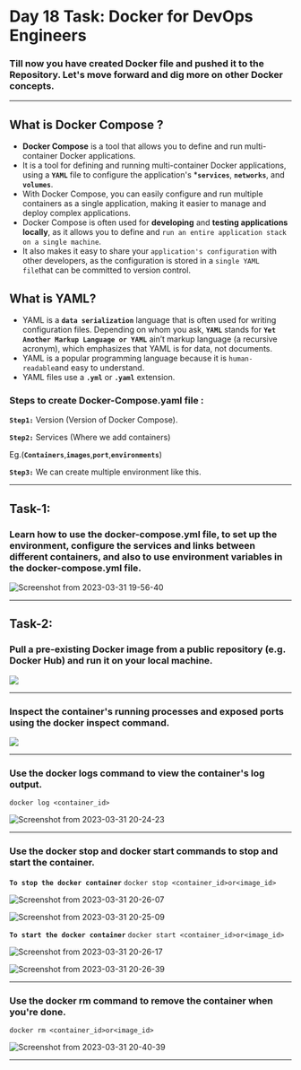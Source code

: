 # Day 18 Task: Docker for DevOps Engineers

### Till now you have created Docker file and pushed it to the Repository. Let's move forward and dig more on other Docker concepts.

---
## What is Docker Compose ?

- **Docker Compose** is a tool that allows you to define and run multi-container Docker applications. 
- It is a tool for defining and running multi-container Docker applications, using a **`YAML`** file to configure the application's ***`services`**, **`networks`**, and **`volumes`**.
- With Docker Compose, you can easily configure and run multiple containers as a single application, making it easier to manage and deploy complex applications.
- Docker Compose is often used for **developing** and **testing applications locally**, as it allows you to define and `run an entire application stack on a single machine`. 
- It also makes it easy to share your `application's configuration` with other developers, as the configuration is stored in a `single YAML file`that can be committed to version control.

## What is YAML?

- YAML is a **`data serialization`** language that is often used for writing configuration files. Depending on whom you ask, **`YAML`** stands for **`Yet Another Markup Language or YAML`** ain’t markup language (a recursive acronym), which emphasizes that YAML is for data, not documents. 
- YAML is a popular programming language because it is `human-readable`and easy to understand.
- YAML files use a **`.yml`** or **`.yaml`** extension.

### Steps to create Docker-Compose.yaml file :

**`Step1:`** Version (Version of Docker Compose).

**`Step2:`** Services (Where we add containers)

Eg.(**`Containers`**,**`images`**,**`port`**,**`environments`**)

**`Step3:`** We can create multiple environment like this.

---
## Task-1:

### Learn how to use the docker-compose.yml file, to set up the environment, configure the services and links between different containers, and also to use environment variables in the docker-compose.yml file. 

![Screenshot from 2023-03-31 19-56-40](https://user-images.githubusercontent.com/76991475/229152181-fcf19ca9-b507-4fa1-90f5-6b25323a37b6.png)

---

## Task-2:

### Pull a pre-existing **Docker image from a public repository** (e.g. Docker Hub) and run it on your local machine.

![](https://user-images.githubusercontent.com/76991475/227799767-94468a81-3550-43af-a5e9-9a8268929961.png)

---
### Inspect the container's running processes and exposed ports using the docker inspect command.

![](https://user-images.githubusercontent.com/76991475/227799664-a2b6fca8-c7e4-4cce-aaf0-1cecedda6f5a.png)

---
### Use the docker logs command to view the container's log output.

`docker log <container_id>`

![Screenshot from 2023-03-31 20-24-23](https://user-images.githubusercontent.com/76991475/229157424-764d01bd-ccab-4e42-ab5f-5624757f94b1.png)

---
### Use the docker stop and docker start commands to stop and start the container.

**`To stop the docker container`**
`docker stop <container_id>or<image_id>`

![Screenshot from 2023-03-31 20-26-07](https://user-images.githubusercontent.com/76991475/229157971-d1ec8b78-7304-4a22-84dc-eed3e46ea8fa.png)

![Screenshot from 2023-03-31 20-25-09](https://user-images.githubusercontent.com/76991475/229158088-cdffcadc-14fe-4dc6-a445-87ae94b290c2.png)

**`To start the docker container`**
`docker start <container_id>or<image_id>`

![Screenshot from 2023-03-31 20-26-17](https://user-images.githubusercontent.com/76991475/229158172-c3df5ba1-b1ed-4364-9647-d5a7f1927d5d.png)

![Screenshot from 2023-03-31 20-26-39](https://user-images.githubusercontent.com/76991475/229158192-aad0d876-ae27-4979-a3ce-5b288451196b.png)

---
### Use the docker rm command to remove the container when you're done.
`docker rm <container_id>or<image_id>`

![Screenshot from 2023-03-31 20-40-39](https://user-images.githubusercontent.com/76991475/229159373-3b1403a2-7d7b-4d16-adb0-75b5593b5942.png)

---